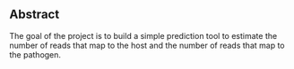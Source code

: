 ## Abstract

The goal of the project is to build a simple prediction tool to estimate the number of reads that map to the host and the number of reads that map to the pathogen. 
